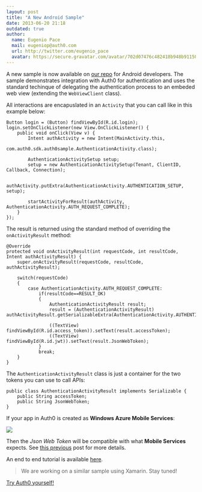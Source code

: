 ```yaml
---
layout: post
title: "A New Android Sample"
date: 2013-06-20 21:18
outdated: true
author:
  name: Eugenio Pace
  mail: eugeniop@auth0.com
  url: http://twitter.com/eugenio_pace
  avatar: https://secure.gravatar.com/avatar/702d07476c482418b948b911504137a5?s=60
---
```


A new sample is now available on [our repo](https://github.com/auth0/Auth0-Android-Sample) for Android developers. The sample demonstrates integration with Auth0 for authentication and uses the standard techinque of delegating the authentication process to an embeded web view (extending the `WebViewClient` class).

All interactions are encapuslated in an `Activity` that you can call like in this example below:

    Button login = (Button) findViewById(R.id.login);
    login.setOnClickListener(new View.OnClickListener() {
        public void onClick(View v) {
            Intent authActivity = new Intent(MainActivity.this,
                    com.auth0.sdk.auth0sample.AuthenticationActivity.class);

            AuthenticationActivitySetup setup;
            setup = new AuthenticationActivitySetup(Tenant, ClientID, Callback, Connection);

            authActivity.putExtra(AuthenticationActivity.AUTHENTICATION_SETUP, setup);

            startActivityForResult(authActivity, AuthenticationActivity.AUTH_REQUEST_COMPLETE);
        }
    });

<!-- more -->

The result is returned using the standard method of overriding the `onActivityResult` method:

    @Override
    protected void onActivityResult(int requestCode, int resultCode, Intent authActivityResult) {
        super.onActivityResult(requestCode, resultCode, authActivityResult);

        switch(requestCode)
        {
            case AuthenticationActivity.AUTH_REQUEST_COMPLETE:
                if(resultCode==RESULT_OK)
                {
                    AuthenticationActivityResult result;
                    result = (AuthenticationActivityResult) authActivityResult.getSerializableExtra(AuthenticationActivity.AUTHENTICATION_RESULT);

                    ((TextView) findViewById(R.id.access_token)).setText(result.accessToken);
                    ((TextView) findViewById(R.id.jwt)).setText(result.JsonWebToken);
                }
                break;
        }
    }

The `AuthenticationActivityResult` class is just a container for the two tokens you can use to call APIs:

    public class AuthenticationActivityResult implements Serializable {
        public String accessToken;
        public String JsonWebToken;
    }

If your app in Auth0 is created as __Windows Azure Mobile Services__:

![](https://puu.sh/3kCLH.png)

Then the _Json Web Token_ will be compatible with what __Mobile Services__ expects. See [this previous](http://blog.auth0.com/2013/03/17/Authenticate-Azure-Mobile-Services-apps-with-Everything-using-Auth0/) post for more details.

An end to end tutorial is available [here](https://docs.auth0.com/android-tutorial).

> We are working on a similar sample using Xamarin. Stay tuned!

[Try Auth0 yourself!](http://developers.auth0.com)
